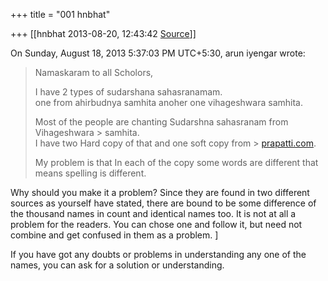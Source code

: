 +++
title = "001 hnbhat"

+++
[[hnbhat	2013-08-20, 12:43:42 [Source](https://groups.google.com/g/samskrita/c/CYsE6FsBOUQ)]]



  
  
On Sunday, August 18, 2013 5:37:03 PM UTC+5:30, arun iyengar wrote:

> Namaskaram to all Scholors,  
>   
> I have 2 types of sudarshana sahasranamam.  
> one from ahirbudnya samhita anoher one vihageshwara samhita.  
>   
> Most of the people are chanting Sudarshna sahasranam from Vihageshwara > samhita.  
> I have two Hard copy of that and one soft copy from > [prapatti.com](http://prapatti.com).  
>   
> My problem is that In each of the copy some words are different that  
> means spelling is different.  
>   
>   

  

Why should you make it a problem? Since they are found in two different sources as yourself have stated, there are bound to be some difference of the thousand names in count and identical names too. It is not at all a problem for the readers. You can chose one and follow it, but need not combine and get confused in them as a problem. \]

  

If you have got any doubts or problems in understanding any one of the names, you can ask for a solution or understanding.

  

  

  



